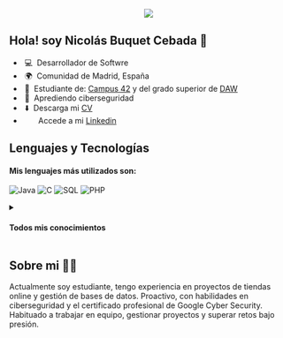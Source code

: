 <p align="center"><img src="https://i.imgur.com/A6bWGFl.gif"/></p>

## Hola! soy Nicolás Buquet Cebada 👋
  - &nbsp;💻 &nbsp;Desarrollador de Softwre
  - &nbsp;🌍 &nbsp;Comunidad de Madrid, España
  - &nbsp;🔭 &nbsp;Estudiante de: [Campus 42](https://www.fundaciontelefonica.com/empleabilidad/campus-42/) y del grado superior de [DAW](https://www.comunidad.madrid/sites/default/files/doc/educacion/fp/FP-Ensenanza-IFCS03-LOE-Ficha.pdf)
  - &nbsp;🌱 &nbsp;Aprediendo ciberseguridad
  - &nbsp;⬇️ &nbsp;Descarga mi [CV](CV.pdf)
  - &nbsp;&nbsp;<img height="13" width="13" src="https://upload.wikimedia.org/wikipedia/commons/c/ca/LinkedIn_logo_initials.png" />&nbsp;&nbsp;Accede a mi [Linkedin](www.linkedin.com/in/nicobuquetcebada)

## Lenguajes y Tecnologías
<h4>Mis lenguajes más utilizados son: </h4>

![Java](http://img.shields.io/badge/-Java-007396?style=flat-square&logo=openjdk&logoColor=ffffff)
![C](http://img.shields.io/badge/-C-A8B9CC?style=flat-square&logo=c&logoColor=ffffff)
![SQL](http://img.shields.io/badge/-SQL-CC2927?style=flat-square&logo=databricks&logoColor=ffffff)
![PHP](http://img.shields.io/badge/-PHP-777BB4?style=flat-square&logo=php&logoColor=ffffff)

<details><summary>

<h4>Todos mis conocimientos</h4>
</summary>

### Lenguajes de Programación
![Java](http://img.shields.io/badge/-Java-007396?style=flat-square&logo=openjdk&logoColor=ffffff)
![C](http://img.shields.io/badge/-C-A8B9CC?style=flat-square&logo=c&logoColor=ffffff)
![Python](http://img.shields.io/badge/-Python-3776AB?style=flat-square&logo=python&logoColor=ffff4a)

### Frontend
![HTML](http://img.shields.io/badge/-HTML-E34F26?style=flat-square&logo=html5&logoColor=ffffff)
![CSS](http://img.shields.io/badge/-CSS-1572B6?style=flat-square&logo=css3&logoColor=ffffff)
![JavaScript](http://img.shields.io/badge/-JavaScript-F7DF1E?style=flat-square&logo=javascript&logoColor=000000)
![Bootstrap](http://img.shields.io/badge/-Bootstrap-7952B3?style=flat-square&logo=bootstrap&logoColor=ffffff)
![Sass](http://img.shields.io/badge/-Sass-CC6699?style=flat-square&logo=sass&logoColor=ffffff)

### Backend
![Spring Boot](http://img.shields.io/badge/-Spring%20Boot-6DB33F?style=flat-square&logo=springboot&logoColor=ffffff)
![Spring MVC](http://img.shields.io/badge/-Spring%20MVC-6DB33F?style=flat-square&logo=spring&logoColor=ffffff)
![JPA](http://img.shields.io/badge/-JPA-59666C?style=flat-square&logo=hibernate&logoColor=ffffff)
![Java Servlets](http://img.shields.io/badge/-Java%20Servlets-007396?style=flat-square&logo=oracle&logoColor=ffffff)
![PHP](http://img.shields.io/badge/-PHP-777BB4?style=flat-square&logo=php&logoColor=ffffff)
![MySQL](http://img.shields.io/badge/-MySQL-4479A1?style=flat-square&logo=mysql&logoColor=ffffff)
</details>

## Sobre mi 👨‍💻
Actualmente soy estudiante, tengo experiencia en proyectos de tiendas online y gestión de bases de datos. Proactivo, con habilidades en ciberseguridad y el certificado profesional
de Google Cyber Security. Habituado a trabajar en equipo, gestionar
proyectos y superar retos bajo presión.
<!--
**NicoBuquetCebada/NicoBuquetCebada** is a ✨ _special_ ✨ repository because its `README.md` (this file) appears on your GitHub profile.

Here are some ideas to get you started:

- 🔭 Soy estudiante de Desarrollo de Aplicaciones Web
- 🌱 I’m currently learning ...
- 👯 I’m looking to collaborate on ...
- 🤔 I’m looking for help with ...
- 💬 Ask me about ...
- 📫 How to reach me: ...
- 😄 Pronouns: ...
- ⚡ Fun fact: ...
-->
